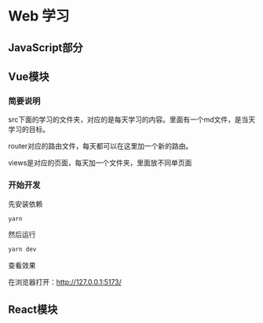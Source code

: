 # Web 学习

## JavaScript部分

## Vue模块

### 简要说明

src下面的学习的文件夹，对应的是每天学习的内容。里面有一个md文件，是当天学习的目标。

router对应的路由文件，每天都可以在这里加一个新的路由。

views是对应的页面，每天加一个文件夹，里面放不同单页面

### 开始开发

先安装依赖

```bash
yarn
```

然后运行

```bash
yarn dev
```

查看效果

在浏览器打开：http://127.0.0.1:5173/

## React模块
